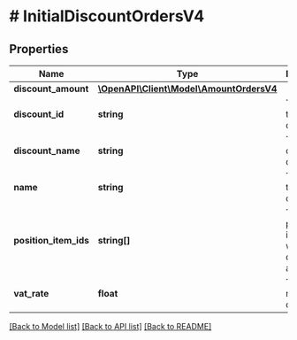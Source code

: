 # # InitialDiscountOrdersV4

## Properties

Name | Type | Description | Notes
------------ | ------------- | ------------- | -------------
**discount_amount** | [**\OpenAPI\Client\Model\AmountOrdersV4**](AmountOrdersV4.md) |  |
**discount_id** | **string** | The id of this discount |
**discount_name** | **string** | The name of this discount |
**name** | **string** | The type of this discount |
**position_item_ids** | **string[]** | The position item ids to which this discount applies |
**vat_rate** | **float** | The VAT rate for this discount |

[[Back to Model list]](../../README.md#models) [[Back to API list]](../../README.md#endpoints) [[Back to README]](../../README.md)

